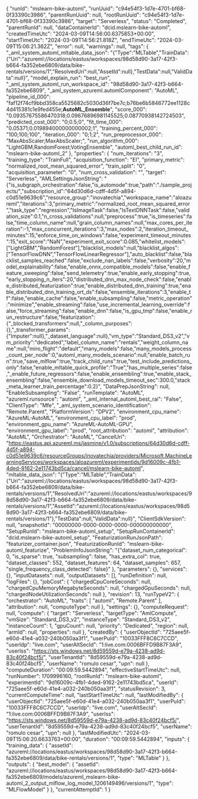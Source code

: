 {
    "runId": "mslearn-bike-automl",
    "runUuid": "c94e54f3-1d7e-4701-bf68-0f33390c3986",
    "parentRunUuid": null,
    "rootRunUuid": "c94e54f3-1d7e-4701-bf68-0f33390c3986",
    "target": "Serverless",
    "status": "Completed",
    "parentRunId": null,
    "dataContainerId": "dcid.mslearn-bike-automl",
    "createdTimeUtc": "2024-03-09T14:56:00.6375853+00:00",
    "startTimeUtc": "2024-03-09T14:56:21.818Z",
    "endTimeUtc": "2024-03-09T15:06:21.362Z",
    "error": null,
    "warnings": null,
    "tags": {
        "_aml_system_automl_mltable_data_json": "{\"Type\":\"MLTable\",\"TrainData\":{\"Uri\":\"azureml://locations/eastus/workspaces/98d58d90-3a17-42f3-b664-fa352ebe6809/data/bike-rentals/versions/1\",\"ResolvedUri\":null,\"AssetId\":null},\"TestData\":null,\"ValidData\":null}",
        "model_explain_run": "best_run",
        "_aml_system_automl_run_workspace_id": "98d58d90-3a17-42f3-b664-fa352ebe6809",
        "_aml_system_azureml.automlComponent": "AutoML",
        "pipeline_id_000": "faf12f74cf9bbd358ca5525682c5030d36f7be7c;b76be6b5846772ee1128c4d415381c1e9fed455e;__AutoML_Ensemble__",
        "score_000": "0.09357675586470318;0.09676896981145525;0.08770938142724503",
        "predicted_cost_000": "0;0.5;0",
        "fit_time_000": "0.05371;0.019894000000000002;1",
        "training_percent_000": "100;100;100",
        "iteration_000": "0;1;2",
        "run_preprocessor_000": "MaxAbsScaler;MaxAbsScaler;",
        "run_algorithm_000": "LightGBM;RandomForest;VotingEnsemble",
        "automl_best_child_run_id": "mslearn-bike-automl_2"
    },
    "properties": {
        "num_iterations": "3",
        "training_type": "TrainFull",
        "acquisition_function": "EI",
        "primary_metric": "normalized_root_mean_squared_error",
        "train_split": "0",
        "acquisition_parameter": "0",
        "num_cross_validation": "",
        "target": "Serverless",
        "AMLSettingsJsonString": "{\"is_subgraph_orchestration\":false,\"is_automode\":true,\"path\":\"./sample_projects/\",\"subscription_id\":\"64d30d6d-cdff-4d5f-a894-c0d51e9639c6\",\"resource_group\":\"inovatechia\",\"workspace_name\":\"aloazureml\",\"iterations\":3,\"primary_metric\":\"normalized_root_mean_squared_error\",\"task_type\":\"regression\",\"IsImageTask\":false,\"IsTextDNNTask\":false,\"validation_size\":0.1,\"n_cross_validations\":null,\"preprocess\":true,\"is_timeseries\":false,\"time_column_name\":null,\"grain_column_names\":null,\"max_cores_per_iteration\":-1,\"max_concurrent_iterations\":3,\"max_nodes\":2,\"iteration_timeout_minutes\":15,\"enforce_time_on_windows\":false,\"experiment_timeout_minutes\":15,\"exit_score\":\"NaN\",\"experiment_exit_score\":0.085,\"whitelist_models\":[\"LightGBM\",\"RandomForest\"],\"blacklist_models\":null,\"blacklist_algos\":[\"TensorFlowDNN\",\"TensorFlowLinearRegressor\"],\"auto_blacklist\":false,\"blacklist_samples_reached\":false,\"exclude_nan_labels\":false,\"verbosity\":20,\"model_explainability\":false,\"enable_onnx_compatible_models\":false,\"enable_feature_sweeping\":false,\"send_telemetry\":true,\"enable_early_stopping\":true,\"early_stopping_n_iters\":20,\"distributed_dnn_max_node_check\":false,\"enable_distributed_featurization\":true,\"enable_distributed_dnn_training\":true,\"enable_distributed_dnn_training_ort_ds\":false,\"ensemble_iterations\":3,\"enable_tf\":false,\"enable_cache\":false,\"enable_subsampling\":false,\"metric_operation\":\"minimize\",\"enable_streaming\":false,\"use_incremental_learning_override\":false,\"force_streaming\":false,\"enable_dnn\":false,\"is_gpu_tmp\":false,\"enable_run_restructure\":false,\"featurization\":{\"_blocked_transformers\":null,\"_column_purposes\":{},\"_transformer_params\":{\"Imputer\":null},\"_dataset_language\":null},\"vm_type\":\"Standard_DS3_v2\",\"vm_priority\":\"dedicated\",\"label_column_name\":\"rentals\",\"weight_column_name\":null,\"miro_flight\":\"default\",\"many_models\":false,\"many_models_process_count_per_node\":0,\"automl_many_models_scenario\":null,\"enable_batch_run\":true,\"save_mlflow\":true,\"track_child_runs\":true,\"test_include_predictions_only\":false,\"enable_mltable_quick_profile\":\"True\",\"has_multiple_series\":false,\"_enable_future_regressors\":false,\"enable_ensembling\":true,\"enable_stack_ensembling\":false,\"ensemble_download_models_timeout_sec\":300.0,\"stack_meta_learner_train_percentage\":0.2}",
        "DataPrepJsonString": null,
        "EnableSubsampling": "False",
        "runTemplate": "AutoML",
        "azureml.runsource": "automl",
        "_aml_internal_automl_best_rai": "False",
        "ClientType": "Mfe",
        "_aml_system_scenario_identification": "Remote.Parent",
        "PlatformVersion": "DPV2",
        "environment_cpu_name": "AzureML-AutoML",
        "environment_cpu_label": "prod",
        "environment_gpu_name": "AzureML-AutoML-GPU",
        "environment_gpu_label": "prod",
        "root_attribution": "automl",
        "attribution": "AutoML",
        "Orchestrator": "AutoML",
        "CancelUri": "https://eastus.api.azureml.ms/jasmine/v1.0/subscriptions/64d30d6d-cdff-4d5f-a894-c0d51e9639c6/resourceGroups/inovatechia/providers/Microsoft.MachineLearningServices/workspaces/aloazureml/experimentids/9d16009c-4fb1-4ded-9162-2e11743bd5ca/cancel/mslearn-bike-automl",
        "mltable_data_json": "{\"Type\":\"MLTable\",\"TrainData\":{\"Uri\":\"azureml://locations/eastus/workspaces/98d58d90-3a17-42f3-b664-fa352ebe6809/data/bike-rentals/versions/1\",\"ResolvedUri\":\"azureml://locations/eastus/workspaces/98d58d90-3a17-42f3-b664-fa352ebe6809/data/bike-rentals/versions/1\",\"AssetId\":\"azureml://locations/eastus/workspaces/98d58d90-3a17-42f3-b664-fa352ebe6809/data/bike-rentals/versions/1\"},\"TestData\":null,\"ValidData\":null}",
        "ClientSdkVersion": null,
        "snapshotId": "00000000-0000-0000-0000-000000000000",
        "SetupRunId": "mslearn-bike-automl_setup",
        "SetupRunContainerId": "dcid.mslearn-bike-automl_setup",
        "FeaturizationRunJsonPath": "featurizer_container.json",
        "FeaturizationRunId": "mslearn-bike-automl_featurize",
        "ProblemInfoJsonString": "{\"dataset_num_categorical\": 0, \"is_sparse\": true, \"subsampling\": false, \"has_extra_col\": true, \"dataset_classes\": 552, \"dataset_features\": 64, \"dataset_samples\": 657, \"single_frequency_class_detected\": false}"
    },
    "parameters": {},
    "services": {},
    "inputDatasets": null,
    "outputDatasets": [],
    "runDefinition": null,
    "logFiles": {},
    "jobCost": {
        "chargedCpuCoreSeconds": null,
        "chargedCpuMemoryMegabyteSeconds": null,
        "chargedGpuSeconds": null,
        "chargedNodeUtilizationSeconds": null
    },
    "revision": 13,
    "runTypeV2": {
        "orchestrator": "AutoML",
        "traits": [
            "automl",
            "Remote.Parent"
        ],
        "attribution": null,
        "computeType": null
    },
    "settings": {},
    "computeRequest": null,
    "compute": {
        "target": "Serverless",
        "targetType": "AmlCompute",
        "vmSize": "Standard_DS3_v2",
        "instanceType": "Standard_DS3_v2",
        "instanceCount": 1,
        "gpuCount": null,
        "priority": "Dedicated",
        "region": null,
        "armId": null,
        "properties": null
    },
    "createdBy": {
        "userObjectId": "725aee5f-e60d-41e4-a032-240b050aa3f1",
        "userPuId": "10033FFF8C6C7CCD",
        "userIdp": "live.com",
        "userAltSecId": "1:live.com:0006BFFD9B87F3A9",
        "userIss": "https://sts.windows.net/8d59559d-e79a-4238-ad9d-83c40f24bcf5/",
        "userTenantId": "8d59559d-e79a-4238-ad9d-83c40f24bcf5",
        "userName": "romulo cesar",
        "upn": null
    },
    "computeDuration": "00:09:59.5442894",
    "effectiveStartTimeUtc": null,
    "runNumber": 1709996160,
    "rootRunId": "mslearn-bike-automl",
    "experimentId": "9d16009c-4fb1-4ded-9162-2e11743bd5ca",
    "userId": "725aee5f-e60d-41e4-a032-240b050aa3f1",
    "statusRevision": 3,
    "currentComputeTime": null,
    "lastStartTimeUtc": null,
    "lastModifiedBy": {
        "userObjectId": "725aee5f-e60d-41e4-a032-240b050aa3f1",
        "userPuId": "10033FFF8C6C7CCD",
        "userIdp": "live.com",
        "userAltSecId": "1:live.com:0006BFFD9B87F3A9",
        "userIss": "https://sts.windows.net/8d59559d-e79a-4238-ad9d-83c40f24bcf5/",
        "userTenantId": "8d59559d-e79a-4238-ad9d-83c40f24bcf5",
        "userName": "romulo cesar",
        "upn": null
    },
    "lastModifiedUtc": "2024-03-09T15:06:20.6633763+00:00",
    "duration": "00:09:59.5442894",
    "inputs": {
        "training_data": {
            "assetId": "azureml://locations/eastus/workspaces/98d58d90-3a17-42f3-b664-fa352ebe6809/data/bike-rentals/versions/1",
            "type": "MLTable"
        }
    },
    "outputs": {
        "best_model": {
            "assetId": "azureml://locations/eastus/workspaces/98d58d90-3a17-42f3-b664-fa352ebe6809/models/azureml_mslearn-bike-automl_2_output_mlflow_log_model_1206149496/versions/1",
            "type": "MLFlowModel"
        }
    },
    "currentAttemptId": 1
}
